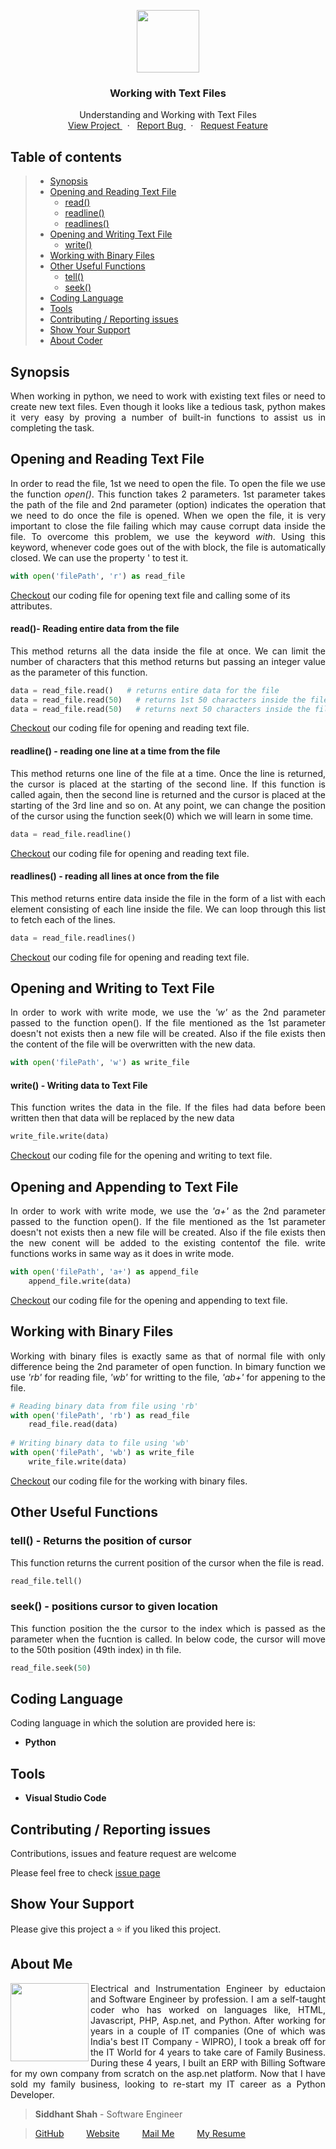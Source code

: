 
<p align="center">
    <img src="https://user-images.githubusercontent.com/59141234/71911924-9dc6d680-319a-11ea-9b06-554ea5cb4eb1.png" height="100px" />
</p>
<h3 align="center">
    Working with Text Files
</h3>
<p align="center" >
    Understanding and Working with Text Files
    <br />
        <a href="https://github.com/siddhantshah1986/Python-Intermediate/tree/master/Working%20with%20Text%20Files">
            View Project
        </a>
        &nbsp;&nbsp;·&nbsp;&nbsp;
        <a href="https://github.com/siddhantshah1986/Python-Intermediate/issues">
            Report Bug
        </a>
        &nbsp;&nbsp;·&nbsp;&nbsp;
        <a href="https://github.com/siddhantshah1986/Python-Intermediate/issues">
            Request Feature
        </a>
</p>

<!-- Table of Content -->
## Table of contents

> * [Synopsis](#synopsis)
> * [Opening and Reading Text File](#Opening-and-Reading-Text-File)
>   * [read()](#read--Reading-entire-data-from-the-file)
>   * [readline()](#readline---reading-one-line-at-a-time-from-the-file)
>   * [readlines()](#readlines---reading-all-lines-at-once-from-the-file)
> * [Opening and Writing Text File](#Opening-and-Writing-to-Text-File)
>   * [write()](#write---Writing-data-to-Text-File)
> * [Working with Binary Files](#Working-with-Binary-Files)
> * [Other Useful Functions](#Other-Useful-Functions)
>   * [tell()](#tell---Returns-the-position-of-cursor)
>   * [seek()](#seek---positions-cursor-to-given-location)
> * [Coding Language](#Coding-Language)
> * [Tools](#Tools)
> * [Contributing / Reporting issues](#contributing--reporting-issues) 
> * [Show Your Support](#Show-Your-Support)
> * [About Coder](#about-me)


<!-- Synopsis -->
## Synopsis
<p align="justify">
    When working in python, we need to work with existing text files or need to create new text files. Even though it looks like a tedious task, python makes it very easy by proving a number of built-in functions to assist us in completing the task.
<p>

<!-- Working on JSON File -->
## Opening and Reading Text File
<p align="justify">
In order to read the file, 1st we need to open the file. To open the file we use the function <i>open()</i>. This function takes 2 parameters. 1st parameter takes the path of the file and 2nd parameter (option) indicates the operation that we need to do once the file is opened. When we open the file, it is very important to close the file failing which may cause corrupt data inside the file. To overcome this problem, we use the keyword <i>with</i>. Using this keyword, whenever code goes out of the with block, the file is automatically closed. We can use the property ' to test it.
</p>

```python
with open('filePath', 'r') as read_file
```

[Checkout](https://github.com/siddhantshah1986/Python-Intermediate/blob/master/Working%20with%20Text%20Files/open_attributes.py "open_attribute.py") our coding file for opening text file and calling some of its attributes.

<!-- read() -->
#### read()- Reading entire data from the file
<p align="justify">
This method returns all the data inside the file at once. We can limit the number of characters that this method returns but passing an integer value as the parameter of this function.
</p>

```python
data = read_file.read()   # returns entire data for the file
data = read_file.read(50)   # returns 1st 50 characters inside the file
data = read_file.read(50)   # returns next 50 characters inside the file
```

[Checkout](https://github.com/siddhantshah1986/Python-Intermediate/blob/master/Working%20with%20Text%20Files/open_read_file.py "open_read.py") our coding file for opening and reading text file.

<!-- readline() -->
#### readline() - reading one line at a time from the file
<p align="justify">
This method returns one line of the file at a time. Once the line is returned, the cursor is placed at the starting of the second line. If this function is called again, then the second line is returned and the cursor is placed at the starting of the 3rd line and so on. At any point, we can change the position of the cursor using the function seek(0) which we will learn in some time.
</p>

```python
data = read_file.readline()
```

[Checkout](https://github.com/siddhantshah1986/Python-Intermediate/blob/master/Working%20with%20Text%20Files/open_readline_file.py "open_readline.py") our coding file for opening and reading text file.

<!-- readline() -->
#### readlines() - reading all lines at once from the file
<p align="justify">
This method returns entire data inside the file in the form of a list with each element consisting of each line inside the file. We can loop through this list to fetch each of the lines.
</p>

```python
data = read_file.readlines()
```

[Checkout](https://github.com/siddhantshah1986/Python-Intermediate/blob/master/Working%20with%20Text%20Files/open_readlines.py "open_readlines.py") our coding file for opening and reading text file.

<!-- Opening and Writing to Text File -->
## Opening and Writing to Text File
<p align="justify">
In order to work with write mode, we use the <i>'w'</i> as the 2nd parameter passed to the function open(). If the file mentioned as the 1st parameter doesn't not exists then a new file will be created. Also if the file exists then the content of the file will be overwritten with the new data.
</p>

```python
with open('filePath', 'w') as write_file
```

<!-- write() -->
#### write() - Writing data to Text File
<p align="justify">
This function writes the data in the file. If the files had data before been written then that data will be replaced by the new data
</p>

```python
write_file.write(data)
```

[Checkout](https://github.com/siddhantshah1986/Python-Intermediate/blob/master/Working%20with%20Text%20Files/open_write.py "open_write.py") our coding file for the opening and writing to text file.


<!-- Opening and Appending to Text File -->
## Opening and Appending to Text File
<p align="justify">
In order to work with write mode, we use the <i>'a+'</i> as the 2nd parameter passed to the function open(). If the file mentioned as the 1st parameter doesn't not exists then a new file will be created. Also if the file exists then the new conent will be added to the existing contentof the file. write functions works in same way as it does in write mode.
</p>

```python
with open('filePath', 'a+') as append_file
    append_file.write(data)
```

[Checkout](https://github.com/siddhantshah1986/Python-Intermediate/blob/master/Working%20with%20Text%20Files/open_append.py "open_append.py") our coding file for the opening and appending to text file.

<!-- Working with Binary Files -->
## Working with Binary Files
<p align="justify">
Working with binary files is exactly same as that of normal file with only difference being the 2nd parameter of open function. In bimary function we use <i>'rb'</i> for reading file, <i>'wb'</i> for writting to the file, <i>'ab+'</i> for appening to the file. 
</p>

```python
# Reading binary data from file using 'rb'
with open('filePath', 'rb') as read_file
    read_file.read(data)
    
# Writing binary data to file using 'wb'
with open('filePath', 'wb') as write_file
    write_file.write(data)
```

[Checkout](https://github.com/siddhantshah1986/Python-Intermediate/blob/master/Working%20with%20Text%20Files/binary_operation.py "binary_operation.py") our coding file for the working with binary files.


## Other Useful Functions
<!-- tell() -->
### tell() - Returns the position of cursor
<p align="justify">
    This function returns the current position of the cursor when the file is read. 
</p>

```python
read_file.tell()
```

<!-- seek() -->
### seek() - positions cursor to given location
<p align="justify">
    This function position the the cursor to the index which is passed as the parameter when the fucntion is called. In below code, the cursor will move to the 50th position (49th index) in th file.
</p>

```python
read_file.seek(50)
```

<!-- Details of Coding Language -->
## Coding Language
Coding language in which the solution are provided here is:
- **Python**

<!-- Details of Tools used for coding -->
## Tools
- **Visual Studio Code**

<!-- Asking for Contributions and Issues -->
## Contributing / Reporting issues
Contributions, issues and feature request are welcome

Please feel free to check [issue page](https://github.com/siddhantshah1986/Python-Intermediate/issues)

<!-- Asking for Supports -->
## Show Your Support
Please give this project a :star: if you liked this project.

<!-- Displaying message about me -->
## About Me

<img align="left" src="https://user-images.githubusercontent.com/59141234/71932585-18f1b200-31c6-11ea-9e2a-50bce063de57.png" width="125px">

<p align="justify">
    Electrical and Instrumentation Engineer by eductaion and Software Engineer by profession. I am a self-taught coder who has worked on languages like, HTML, Javascript, PHP, Asp.net, and Python. After working for years in a couple of IT companies (One of which was India's best IT Company - WIPRO), I took a break off for the IT World for 4 years to take care of Family Business. During these 4 years, I built an ERP with Billing Software for my own company from scratch on the asp.net platform. Now that I have sold my family business, looking to re-start my IT career as a Python Developer.
</p>

> **Siddhant Shah** - Software Engineer

>[GitHub](https://gist.github.com/siddhantshah1986 "Siddhant Git Hub")
&emsp;&emsp;
[Website](https://gist.github.com/siddhantshah1986 "Siddhant Website")
&emsp;&emsp;
[Mail Me](mailto:siddhant.shah.1986@gmail.com "siddhant.shah.1986@gmail.com")
&emsp;&emsp;
[My Resume](mailto:siddhant.shah.1986@gmail.com "siddhant.shah.1986@gmail.com")